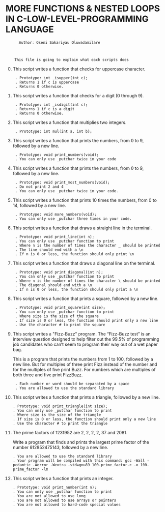 #	MORE FUNCTIONS & NESTED LOOPS IN C-LOW-LEVEL-PROGRAMMING LANGUAGE



		  Author: Oseni Sakariyau Oluwadamilare


	   
	    This file is going to explain what each scripts does


0. This script writes a function that checks for uppercase character.

    	. Prototype: int _isupper(int c);
    	. Returns 1 if c is uppercase
    	. Returns 0 otherwise.

1. This script writes a function that checks for a digit (0 through 9).

    	. Prototype: int _isdigit(int c);
    	. Returns 1 if c is a digit
    	. Returns 0 otherwise.

2. This script writes a function that multiplies two integers.

    	. Prototype: int mul(int a, int b);

3. This script writes a function that prints the numbers, from 0 to 9, followed by a new line.

    	. Prototype: void print_numbers(void);
    	. You can only use _putchar twice in your code

4. This script writes a function that prints the numbers, from 0 to 9, followed by a new line.

    	. Prototype: void print_most_numbers(void);
    	. Do not print 2 and 4
    	. You can only use _putchar twice in your code.

5. This script writes a function that prints 10 times the numbers, from 0 to 14, followed by a new line.

    	. Prototype: void more_numbers(void);
    	. You can only use _putchar three times in your code.

6. This script writes a function that draws a straight line in the terminal.

    	. Prototype: void print_line(int n);
    	. You can only use _putchar function to print
    	. Where n is the number of times the character _ should be printed
    	. The line should end with a \n
    	. If n is 0 or less, the function should only print \n

7. This script writes a function that draws a diagonal line on the terminal.

    	. Prototype: void print_diagonal(int n);
    	. You can only use _putchar function to print
    	. Where n is the number of times the character \ should be printed
    	. The diagonal should end with a \n
    	. If n is 0 or less, the function should only print a \n

8. This script writes a function that prints a square, followed by a new line.

    	. Prototype: void print_square(int size);
    	. You can only use _putchar function to print
    	. Where size is the size of the square
    	. If size is 0 or less, the function should print only a new line
    	. Use the character # to print the square

9. This script writes a "Fizz-Buzz" program. The “Fizz-Buzz test” is an interview question designed to help filter out the 99.5% of programming job candidates who can’t seem to program their way out of a wet paper bag.

	This is a program that prints the numbers from 1 to 100, followed by a new line. But for multiples of three print Fizz instead of the number and for the multiples of five print Buzz. For numbers which are multiples of both three and five print FizzBuzz.

    	. Each number or word should be separated by a space
    	. You are allowed to use the standard library

10. This script writes a function that prints a triangle, followed by a new line.

    	. Prototype: void print_triangle(int size);
    	. You can only use _putchar function to print
    	. Where size is the size of the triangle
    	. If size is 0 or less, the function should print only a new line
    	. Use the character # to print the triangle

11. The prime factors of 1231952 are 2, 2, 2, 2, 37 and 2081. 
	
	Write a program that finds and prints the largest prime factor of the number 612852475143, followed by a new line.

    	. You are allowed to use the standard library
    	. Your program will be compiled with this command: gcc -Wall -pedantic -Werror -Wextra -std=gnu89 100-prime_factor.c -o 100-prime_factor -lm


12. This script writes a function that prints an integer.

    	. Prototype: void print_number(int n);
    	. You can only use _putchar function to print
    	. You are not allowed to use long
    	. You are not allowed to use arrays or pointers
    	. You are not allowed to hard-code special values


